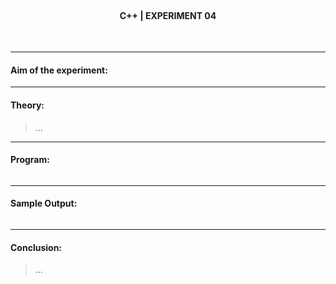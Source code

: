 <br>
<h4 align=center><b>C++ | EXPERIMENT 04</b></h4>
<br>

---

#### **Aim of the experiment:**
> 

---

#### **Theory:**
> ...

---

#### **Program:**
```cpp

```

---

#### **Sample Output:**
```cpp

```

---

#### **Conclusion:**
> ...